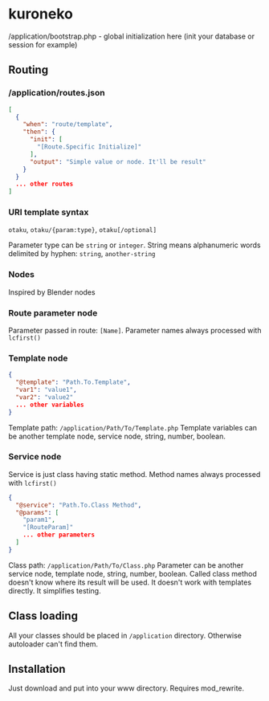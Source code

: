 # kuroneko

/application/bootstrap.php - global initialization here (init your database or session for example)

## Routing
### /application/routes.json
```json
[
  {
    "when": "route/template",
    "then": {
      "init": [
        "[Route.Specific Initialize]"
      ],
      "output": "Simple value or node. It'll be result"
    }
  }
  ... other routes
]
```

### URI template syntax

`otaku`,
`otaku/{param:type}`,
`otaku[/optional]`

Parameter type can be `string` or `integer`. String means alphanumeric words delimited by hyphen:
`string`,
`another-string`

### Nodes
Inspired by Blender nodes

### Route parameter node
Parameter passed in route: `[Name]`. Parameter names always processed with `lcfirst()`

### Template node
```json
{
  "@template": "Path.To.Template",
  "var1": "value1",
  "var2": "value2"
  ... other variables
}
```
Template path: `/application/Path/To/Template.php`
Template variables can be another template node, service node, string, number, boolean.

### Service node
Service is just class having static method. Method names always processed with `lcfirst()`
```json
{
  "@service": "Path.To.Class Method",
  "@params": [
    "param1",
    "[RouteParam]"
    ... other parameters
  ]
}
```
Class path: `/application/Path/To/Class.php`
Parameter can be another service node, template node, string, number, boolean.
Called class method doesn't know where its result will be used. It doesn't work with templates directly. It simplifies testing.

## Class loading
All your classes should be placed in `/application` directory. Otherwise autoloader can't find them.

## Installation
Just download and put into your www directory.
Requires mod_rewrite.
